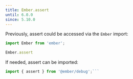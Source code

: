 ```yaml
---
title: Ember.assert
until: 6.0.0
since: 5.10.0
---
```



Previously, assert could be accessed via the `Ember` import:
```js
import Ember from 'ember';

Ember.assert
```

 If needed, assert can be imported:
```js
import { assert } from '@ember/debug';```
